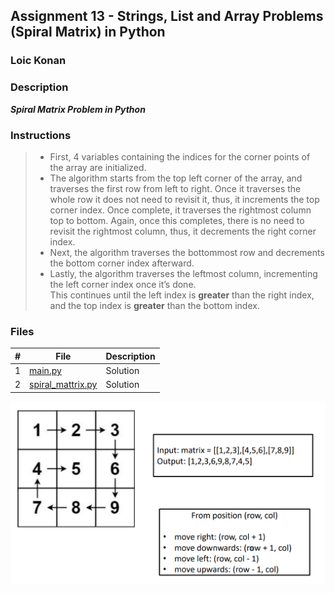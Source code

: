 ## Assignment 13 -   Strings, List and Array Problems (Spiral Matrix) in Python

### Loic Konan

### Description

***Spiral Matrix Problem in Python***

### Instructions

> - First, 4 variables containing the indices for the corner points of the array are initialized.<br>
> - The algorithm starts from the top left corner of the array, and traverses the first row from left to right. Once it traverses the whole row it does not need to revisit it, thus, it increments the top corner index.
> Once complete, it traverses the rightmost column top to bottom. Again, once this 
> completes, there is no need to revisit the rightmost column, thus, it decrements the right corner index.<br>
> - Next, the algorithm traverses the bottommost row and decrements the bottom corner index afterward.<br>
> - Lastly, the algorithm traverses the leftmost column, incrementing the left corner index once it’s done.<br>
> This continues until the left index is **greater** than the right index, and the top 
> index is **greater** than the bottom index.


### Files

|   #   | File                                   | Description |
| :---: | -------------------------------------- | ----------- |
|   1   | [main.py](main.py)                     | Solution    |
|   2   | [spiral_mattrix.py](spiral_mattrix.py) | Solution    |

<img src ="pic.png">
